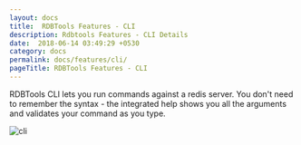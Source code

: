 ```yaml
---
layout: docs
title:  RDBTools Features - CLI
description: Rdbtools Features - CLI Details
date:  2018-06-14 03:49:29 +0530
category: docs
permalink: docs/features/cli/
pageTitle: RDBTools Features - CLI
---
```


RDBTools CLI lets you run commands against a redis server. You don't need to remember the syntax - the integrated help shows you all the arguments and validates your command as you type. 

![cli](/images/ri/cli.png)
<br/><br/>
